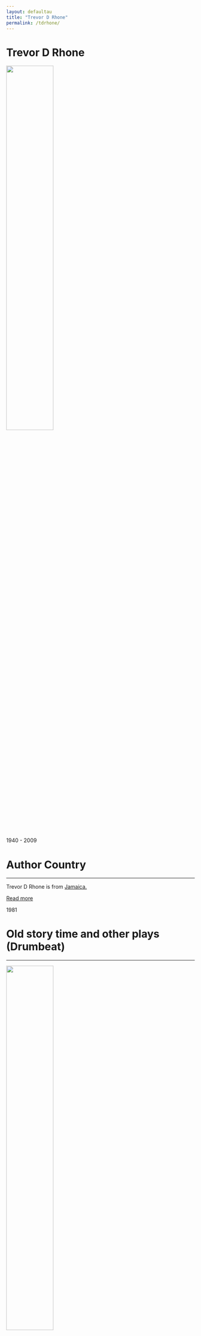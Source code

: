 ```yaml
---
layout: defaultau
title: "Trevor D Rhone"
permalink: /tdrhone/
---
```

<!-- partial:index.partial.html -->
<div class="content">
    <h1>Trevor D Rhone</h1>
    <div class="quote">
        <div><img src="http://www.trevorrhone.com/dad%20pics/images/tdr1_jpg.jpg" height="50%" width = "50%" class="logo"></div>
    </div>
    <div class="timeline">
        <div style="padding-bottom:100px;"></div>
        <div class="block">
            <div class="date right"><p class="right">1940 - 2009</p></div>
            <div class="dot"></div>
            <div class="left first">
            <div class="author_country">
                <h1>Author Country</h1><hr>
          <div class="aclocation">  <p>Trevor D Rhone is from <a href="{{ site.baseurl }}/4">Jamaica.</a></p></div>
                <div class="acreadmore"><a href="https://en.wikipedia.org/wiki/Trevor_Rhone" target="_blank">Read more</a></div>
            </div>
            </div>
        </div>
         <div class="block">
            <div class="date left"><p class="left">1981</p></div>
            <div class="dot"></div>
            <div class="right hide">
                <h1>Old story time and other plays (Drumbeat)</h1><hr>
                <p><img src="https://m.media-amazon.com/images/I/419m+nGYygL._SY344_BO1,204,203,200_.jpg" height="50%" width = "50%"></p>
                <p>
                Language: English<br/>
                Publisher: Longman<br/>
                Pub_location: London, England<br/>
                Genre: Drama<br/>
                Length: 234<br/>                   </p>
            </div>
        </div>
        <div class="block">
            <div class="date right"><p class="right">1986</p></div>
            <div class="dot"></div>
            <div class="left hide">
                <h1>Two Can Play and Schools Out</h1><hr>
                <p><img src="https://m.media-amazon.com/images/I/412Uvcpo9JL._SY291_BO1,204,203,200_QL40_FMwebp_.jpg" height="50%" width = "50%"></p>
                <p>
                Language: English <br/>
                Publisher: Longman <br/>
                Pub_location: London, England <br/>
                Genre: Drama <br/>
                Length: 174</p>
            </div>
        </div>
        <div class="block">
            <div class="date left"><p class="left">1986</p></div>
            <div class="dot"></div>
            <div class="right hide">
                <h1>Two Can Play, And School's Out</h1><hr>
                <p><img src="https://m.media-amazon.com/images/I/51cYg7GfQPL._SX298_BO1,204,203,200_.jpg" height="50%" width = "50%"></p>
                <p>
                Language: English <br/>
                Publisher: Longman <br/>
                Pub_location: London, England <br/>
                Genre: Drama <br/>
                Length: 138</p>
            </div>
        </div>
             <div class="block">
            <div class="date right"><p class="right">1988</p></div>
            <div class="dot"></div>
            <div class="left hide">
                <h1>Old Story Time. Smile Orange</h1><hr>
                <p><img src="https://m.media-amazon.com/images/I/51UQxDdEHpL._SY291_BO1,204,203,200_QL40_FMwebp_.jpg" height="50%" width = "50%"></p>
                <p>
                Language: English<br/>
                Publisher: Longman<br/>
                Pub_location: London, England<br/>
                Genre: Drama<br/>
                Length: 155<br/>                   </p>
            </div>
        </div>
        <div class="block">
            <div class="date left"><p class="left">2008</p></div>
            <div class="dot"></div>
            <div class="right hide">
                <h1>Bellas Gate Boy </h1><hr>
                <p><img src="https://m.media-amazon.com/images/I/51zpJdYtykL._SY291_BO1,204,203,200_QL40_FMwebp_.jpg" height="50%" width = "50%"></p>
                <p>
                Language: English <br/>
                Publisher: Macmillan Caribbean <br/>
                Pub_location: Oxford, England <br/>
                Genre: Non Fiction <br/>
                Length: 156</p>
            </div>
        </div>
             <div class="block">
            <div class="date right"><p class="right">1988</p></div>
            <div class="dot"></div>
            <div class="left hide">
                <h1>Old Story Time: with study notes (Caribbean Modern Classics</h1><hr>
                <p><img src="https://m.media-amazon.com/images/I/517ckKr4VzL._SY346_.jpg" height="50%" width = "50%"></p>
                <p>
                Language: English<br/>
                Publisher: Hodder Education<br/>
                Pub_location: London, England<br/>
                Genre: Fiction<br/>
                Length: 164<br/>                   </p>
            </div>
        </div>
  <!-- partial -->
<script src='https://cdnjs.cloudflare.com/ajax/libs/jquery/3.1.1/jquery.min.js'></script><script  src="{{ site.baseurl }}/assets/js/authorscript.js"></script>